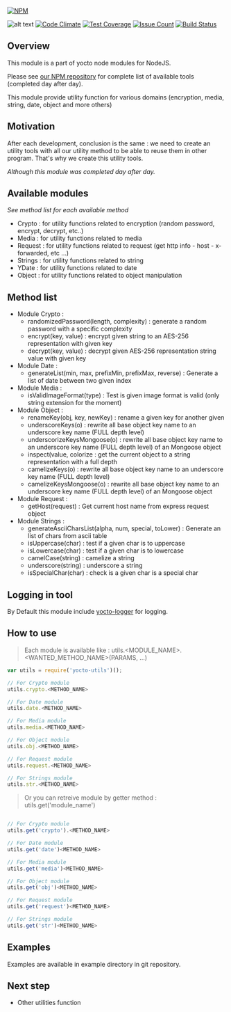 [![NPM](https://nodei.co/npm/yocto-utils.png?downloads=true&downloadRank=true&stars=true)](https://nodei.co/npm/yocto-utils/)

![alt text](https://david-dm.org/yoctore/yocto-utils.svg "Dependencies Status")
[![Code Climate](https://codeclimate.com/github/yoctore/yocto-utils/badges/gpa.svg)](https://codeclimate.com/github/yoctore/yocto-utils)
[![Test Coverage](https://codeclimate.com/github/yoctore/yocto-utils/badges/coverage.svg)](https://codeclimate.com/github/yoctore/yocto-utils/coverage)
[![Issue Count](https://codeclimate.com/github/yoctore/yocto-utils/badges/issue_count.svg)](https://codeclimate.com/github/yoctore/yocto-utils)
[![Build Status](https://travis-ci.org/yoctore/yocto-utils.svg?branch=master)](https://travis-ci.org/yoctore/yocto-utils)

## Overview

This module is a part of yocto node modules for NodeJS.

Please see [our NPM repository](https://www.npmjs.com/~yocto) for complete list of available tools (completed day after day).

This module provide utility function for various domains (encryption, media, string, date, object and more others)

## Motivation

After each development, conclusion is the same : we need to create an utility tools with all our utility method to be able to reuse them in other program. That's why we create this utility tools.

*Although this module was completed day after day.*

## Available modules

*See method list for each available method*

- Crypto : for utility functions related to encryption (random password, encrypt, decrypt, etc..)
- Media : for utility functions related to media
- Request : for utility functions related to request (get http info - host - x-forwarded, etc ...)
- Strings : for utility functions related to string
- YDate : for utility functions related to date
- Object : for utility functions related to object manipulation

## Method list

- Module Crypto :
  - randomizedPassword(length, complexity) : generate a random password with a specific complexity
  - encrypt(key, value) : encrypt given string to an AES-256 representation with given key
  - decrypt(key, value) : decrypt given AES-256 representation string value with given key
- Module Date :
  - generateList(min, max, prefixMin, prefixMax, reverse) : Generate a list of date between two given index
- Module Media :
  - isValidImageFormat(type) : Test is given image format is valid (only string extension for the moment)
- Module Object :
  - renameKey(obj, key, newKey) : rename a given key for another given
  - underscoreKeys(o) : rewrite all base object key name to an underscore key name (FULL depth level)
  - underscorizeKeysMongoose(o) : rewrite all base object key name to an underscore key name (FULL depth level) of an Mongoose object
  - inspect(value, colorize : get the current object to a string representation with a full depth
  - camelizeKeys(o) : rewrite all base object key name to an underscore key name (FULL depth level)
  - camelizeKeysMongoose(o) : rewrite all base object key name to an underscore key name (FULL depth level) of an Mongoose object
- Module Request :
  - getHost(request) : Get current host name from express request object
- Module Strings :
  - generateAsciiCharsList(alpha, num, special, toLower) : Generate an list of chars from ascii table
  - isUppercase(char) : test if a given char is to uppercase
  - isLowercase(char) : test if a given char is to lowercase
  - camelCase(string) : camelize a string
  - underscore(string) : underscore a string
  - isSpecialChar(char) : check is a given char is a special char

## Logging in tool

By Default this module include [yocto-logger](https://www.npmjs.com/package/yocto-logger) for logging.

## How to use

> Each module is available like : utils.<MODULE_NAME>.<WANTED_METHOD_NAME>(PARAMS, ...)

```javascript
var utils = require('yocto-utils')();

// For Crypto module
utils.crypto.<METHOD_NAME>

// For Date module
utils.date.<METHOD_NAME>

// For Media module
utils.media.<METHOD_NAME>

// For Object module
utils.obj.<METHOD_NAME>

// For Request module
utils.request.<METHOD_NAME>

// For Strings module
utils.str.<METHOD_NAME>
```

> Or you can retreive module by getter method : utils.get('module_name')

```javascript

// For Crypto module
utils.get('crypto').<METHOD_NAME>

// For Date module
utils.get('date')<METHOD_NAME>

// For Media module
utils.get('media')<METHOD_NAME>

// For Object module
utils.get('obj')<METHOD_NAME>

// For Request module
utils.get('request')<METHOD_NAME>

// For Strings module
utils.get('str')<METHOD_NAME>
```

## Examples

Examples are available in example directory in git repository.

## Next step

- Other utilities function
